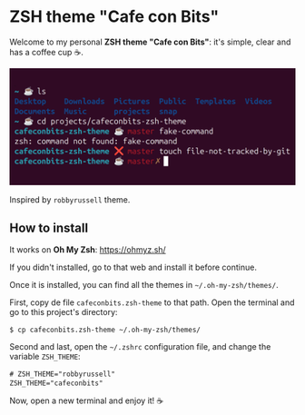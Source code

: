 # ZSH theme "Cafe con Bits"

Welcome to my personal **ZSH theme "Cafe con Bits"**: it's simple, clear and has a coffee cup ☕.

![Exemple ot a terminal](./readme-images/exemple.png)

Inspired by `robbyrussell` theme.

## How to install

It works on **Oh My Zsh**: https://ohmyz.sh/

If you didn't installed, go to that web and install it before continue.

Once it is installed, you can find all the themes in `~/.oh-my-zsh/themes/`.

First, copy de file `cafeconbits.zsh-theme` to that path. Open the terminal and go to this project's directory:

```
$ cp cafeconbits.zsh-theme ~/.oh-my-zsh/themes/
```

Second and last, open the `~/.zshrc` configuration file, and change the variable `ZSH_THEME`:

```
# ZSH_THEME="robbyrussell"
ZSH_THEME="cafeconbits"
```

Now, open a new terminal and enjoy it! ☕